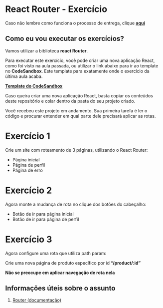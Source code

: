 # React Router - Exercício

Caso não lembre como funciona o processo de entrega, clique [**aqui**](https://github.com/labenuexercicios/instrucoes-entrega)

## Como eu vou executar os exercícios?

Vamos utilizar a biblioteca **react Router**.

Para executar este exercício, você pode criar uma nova aplicação React, como foi visto na aula passada, ou utilizar o link abaixo para ir ao template no **CodeSandbox**. Este template para exatamente onde o exercício da última aula acaba.

[**Template do CodeSandbox**](https://codesandbox.io/s/exercicio-react-router-fz3xk0)

Caso queira criar uma nova aplicação React, basta copiar os conteúdos deste repositório e colar dentro da pasta do seu projeto criado.



Você recebeu este projeto em andamento. Sua primeira tarefa é ler o código e procurar entender em qual parte dele precisará aplicar as rotas.


# Exercício 1
Crie um site com roteamento de 3 páginas, utilizando o React Router:
- Página inicial
- Página de perfil
- Página de erro


# Exercício 2
Agora monte a mudança de rota no clique dos botões do cabeçalho:

- Botão de ir para página inicial
- Botão de ir para página de perfil



# Exercício 3
Agora configure uma rota que utiliza path param:

Crie uma nova página de produto específico por id **“/product/:id”**

**Não se preocupe em aplicar navegação de rota nela**




## Informações úteis sobre o assunto
1. [Router (documentação)](https://reactrouter.com/en/main)
